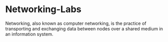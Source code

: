 # Networking-Labs
Networking, also known as computer networking, is the practice of transporting and exchanging data between nodes over a shared medium in an information system.
